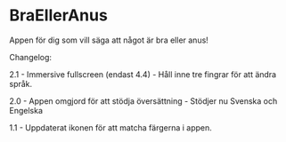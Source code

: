 BraEllerAnus
============

Appen för dig som vill säga att något är bra eller anus!

Changelog:

2.1 
    - Immersive fullscreen (endast 4.4)
    - Håll inne tre fingrar för att ändra språk.

2.0 
    - Appen omgjord för att stödja översättning
    - Stödjer nu Svenska och Engelska

1.1 
    - Uppdaterat ikonen för att matcha färgerna i appen.
